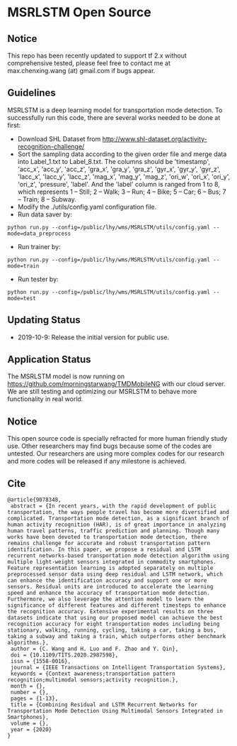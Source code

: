 # MSRLSTM Open Source

## Notice

This repo has been recently updated to support tf 2.x without comprehensive tested, please feel free to contact me at max.chenxing.wang (at) gmail.com if bugs appear.

## Guidelines

MSRLSTM is a deep learning model for transportation mode detection. To successfully run this code, there are several works needed to be done at first:
- Download SHL Dataset from http://www.shl-dataset.org/activity-recognition-challenge/
- Sort the sampling data according to the given order file and merge data into Label_1.txt to Label_8.txt. The columns should be 'timestamp',
                    'acc_x', 'acc_y', 'acc_z',
                    'gra_x', 'gra_y', 'gra_z',
                    'gyr_x', 'gyr_y', 'gyr_z',
                    'lacc_x', 'lacc_y', 'lacc_z',
                    'mag_x', 'mag_y', 'mag_z',
                    'ori_w', 'ori_x', 'ori_y', 'ori_z',
                    'pressure', 'label'. And the 'label' column is ranged from 1 to 8, which represents 1 – Still; 2 – Walk; 3 – Run; 4 – Bike; 5 – Car; 6 – Bus; 7 – Train; 8 – Subway.
- Modify the ./utils/config.yaml configuration file.
- Run data saver by:
```shell script
python run.py --config=/public/lhy/wms/MSRLSTM/utils/config.yaml --mode=data_preprocess
```
- Run trainer by:
```shell script
python run.py --config=/public/lhy/wms/MSRLSTM/utils/config.yaml --mode=train
```
- Run tester by:
```shell script
python run.py --config=/public/lhy/wms/MSRLSTM/utils/config.yaml --mode=test
```
## Updating Status

- 2019-10-9: Release the initial version for public use.

## Application Status

The MSRLSTM model is now running on https://github.com/morningstarwang/TMDMobileNG with our cloud server. We are still testing and optimizing our MSRLSTM to behave more functionality in real world.

## Notice

This open source code is specially refracted for more human friendly study use. Other researchers may find bugs because some of the codes are untested. Our researchers are using more complex codes for our research and more codes will be released if any milestone is achieved.  

## Cite

```
@article{9078348,
 abstract = {In recent years, with the rapid development of public transportation, the ways people travel has become more diversified and complicated. Transportation mode detection, as a significant branch of human activity recognition (HAR), is of great importance in analyzing human travel patterns, traffic prediction and planning. Though many works have been devoted to transportation mode detection, there remains challenge for accurate and robust transportation pattern identification. In this paper, we propose a residual and LSTM recurrent networks-based transportation mode detection algorithm using multiple light-weight sensors integrated in commodity smartphones. Feature representation learning is adopted separately on multiple preprocessed sensor data using deep residual and LSTM network, which can enhance the identification accuracy and support one or more sensors. Residual units are introduced to accelerate the learning speed and enhance the accuracy of transportation mode detection. Furthermore, we also leverage the attention model to learn the significance of different features and different timesteps to enhance the recognition accuracy. Extensive experimental results on three datasets indicate that using our proposed model can achieve the best recognition accuracy for eight transportation modes including being stationary, walking, running, cycling, taking a car, taking a bus, taking a subway and taking a train, which outperforms other benchmark algorithms.},
 author = {C. Wang and H. Luo and F. Zhao and Y. Qin},
 doi = {10.1109/TITS.2020.2987598},
 issn = {1558-0016},
 journal = {IEEE Transactions on Intelligent Transportation Systems},
 keywords = {Context awareness;transportation pattern recognition;multimodal sensors;activity recognition.},
 month = {},
 number = {},
 pages = {1-13},
 title = {Combining Residual and LSTM Recurrent Networks for Transportation Mode Detection Using Multimodal Sensors Integrated in Smartphones},
 volume = {},
 year = {2020}
}

``` 
